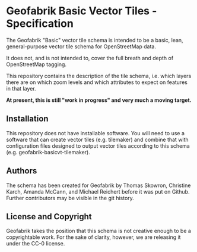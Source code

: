 # Geofabrik Basic Vector Tiles - Specification

The Geofabrik "Basic" vector tile schema is intended to be a basic, lean, general-purpose vector tile schema for OpenStreetMap data.

It does not, and is not intended to, cover the full breath and depth of OpenStreetMap tagging.

This repository contains the description of the tile schema, i.e. which layers there
are on which zoom levels and which attributes to expect on features in that layer.

**At present, this is still "work in progress" and very much a moving target.**

## Installation

This repository does not have installable software. You will need to use a software
that can create vector tiles (e.g. tilemaker) and combine that with configuration files
designed to output vector tiles according to this schema (e.g. geofabrik-basicvt-tilemaker).

## Authors

The schema has been created for Geofabrik by Thomas Skowron, Christine Karch,
Amanda McCann, and Michael Reichert before it was put on Github. Further contributors
may be visible in the git history.

## License and Copyright

Geofabrik takes the position that this schema is not creative enough to be a copyrightable
work. For the sake of clarity, however, we are releasing it under the CC-0 license.
